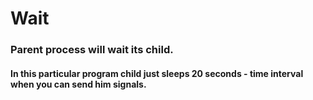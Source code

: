 # Wait

### Parent process will wait its child.
#### In this particular program child just sleeps 20 seconds - time interval when you can send him signals.
